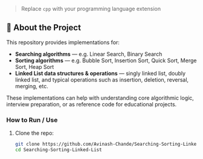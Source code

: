 > Replace `cpp` with your programming language extension 

## 🧠 About the Project

This repository provides implementations for:

- **Searching algorithms** — e.g. Linear Search, Binary Search  
- **Sorting algorithms** — e.g. Bubble Sort, Insertion Sort, Quick Sort, Merge Sort, Heap Sort  
- **Linked List data structures & operations** — singly linked list, doubly linked list, and typical operations such as insertion, deletion, reversal, merging, etc.

These implementations can help with understanding core algorithmic logic, interview preparation, or as reference code for educational projects.


### How to Run / Use

1. Clone the repo:

   ```bash
   git clone https://github.com/Avinash-Chande/Searching-Sorting-Linked-List.git
   cd Searching-Sorting-Linked-List
